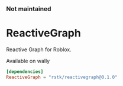 ### Not maintained

# ReactiveGraph

Reactive Graph for Roblox.  

Available on wally
```toml
[dependencies]
ReactiveGraph = "rstk/reactivegraph@0.1.0"
```
